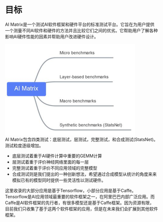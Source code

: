# 目标  

AI Matrix是一个测试AI软件框架和硬件平台的标准测试平台。它旨在为用户提供一个测量不同AI软件和硬件的方法并且比较它们之间的优劣。它帮助用户了解各种影响AI硬件性能的因素并帮助用户改进硬件设计。  

![img](./structure.jpg)  
AI Matrix包含四类测试：底层测试，层测试，完整测试，和合成测试(StatsNet)。测试粒度逐级增加。
  - 底层测试着重于AI硬件计算中重要的GEMM计算
  - 层测试着重于评价神经网络里面的每一层
  - 完整测试着重于评价不同应用领域的完整模型
  - 合成测试则是我们提出的一种创新想法，希望通过合成模型从统计的角度来来模拟已有的模型同时提供一些灵活性以测试硬件。

这里收录的大部分应用是基于Tensorflow，小部分应用是基于Caffe。Tensorflow是AI应用领域最重要的软件框架之一，在阿里巴巴内部广泛应用。而Caffe是AI软件框架的先行者，有很多模型还是基于Caffe框架。因为资源有限，目前我们只收集了基于这两个软件框架的应用，但是在未来我们会扩展到其他软件框架。  
